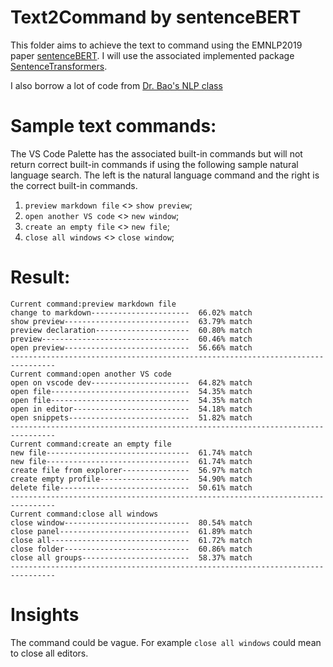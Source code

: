 # Text2Command by sentenceBERT

This folder aims to achieve the text to command using the EMNLP2019 paper [sentenceBERT](https://arxiv.org/abs/1908.10084). I will use the associated implemented package [SentenceTransformers](https://www.sbert.net/).

I also borrow a lot of code from [Dr. Bao's NLP class](https://github.com/forrestbao/pebble/blob/master/NLP/semantic_search.ipynb)

# Sample text commands:

The VS Code Palette has the associated built-in commands but will not return correct built-in commands if using the following sample natural language search. The left is the natural language command and the right is the correct built-in commands.

1. `preview markdown file` <> `show preview`;
2. `open another VS code` <> `new window`;
3. `create an empty file` <> `new file`;
4. `close all windows` <> `close window`;

# Result:
```
Current command:preview markdown file
change to markdown----------------------  66.02% match
show preview----------------------------  63.79% match
preview declaration---------------------  60.80% match
preview---------------------------------  60.46% match
open preview----------------------------  56.66% match
--------------------------------------------------------------------------------
Current command:open another VS code
open on vscode dev----------------------  64.82% match
open file-------------------------------  54.35% match
open file-------------------------------  54.35% match
open in editor--------------------------  54.18% match
open snippets---------------------------  51.82% match
--------------------------------------------------------------------------------
Current command:create an empty file
new file--------------------------------  61.74% match
new file--------------------------------  61.74% match
create file from explorer---------------  56.97% match
create empty profile--------------------  54.90% match
delete file-----------------------------  50.61% match
--------------------------------------------------------------------------------
Current command:close all windows
close window----------------------------  80.54% match
close panel-----------------------------  61.89% match
close all-------------------------------  61.72% match
close folder----------------------------  60.86% match
close all groups------------------------  58.37% match
--------------------------------------------------------------------------------
```

# Insights

The command could be vague. For example `close all windows` could mean to close all editors.